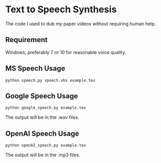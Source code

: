 # Text to Speech Synthesis #

The code I used to dub my paper videos without requiring human help.

## Requirement ##

Windows, preferably 7 or 10 for reasonable voice quality.

## MS Speech Usage ##

```
python speech.py speech.vbs example.tex

```
## Google Speech Usage ##
```
python google_speech.py example.tex

```

The output will be in the .wav files.



## OpenAI Speech Usage

```
python openAI_speech.py example.tex
```

The output will be in the .mp3 files.
